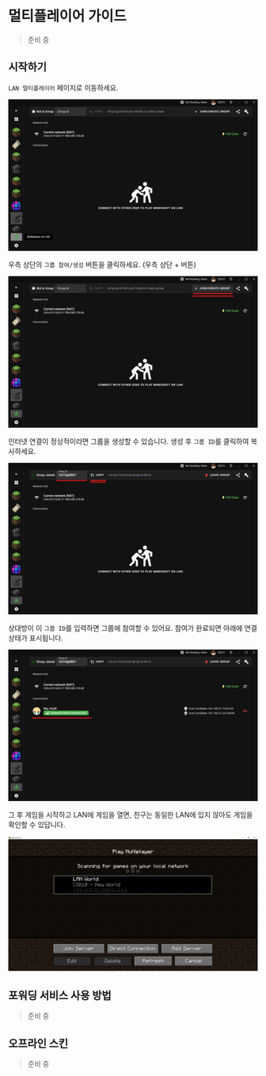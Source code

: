 

# 멀티플레이어 가이드

> 준비 중

## 시작하기

`LAN 멀티플레이어` 페이지로 이동하세요.

![](../../assets/multiplayer.jpg)

우측 상단의 `그룹 참여/생성` 버튼을 클릭하세요. (우측 상단 + 버튼)

![](../../assets/multiplayer-join.jpg)

인터넷 연결이 정상적이라면 그룹을 생성할 수 있습니다. 생성 후 `그룹 ID`를 클릭하여 복사하세요.

![](../../assets/multiplayer-joined.jpg)

상대방이 이 `그룹 ID`를 입력하면 그룹에 참여할 수 있어요. 참여가 완료되면 아래에 연결 상태가 표시됩니다.

![](../../assets/multiplayer-connected.jpg)

그 후 게임을 시작하고 LAN에 게임을 열면, 친구는 동일한 LAN에 있지 않아도 게임을 확인할 수 있답니다.

![](../../assets/multiplayer-lan.jpg)

## 포워딩 서비스 사용 방법

> 준비 중

## 오프라인 스킨

> 준비 중

